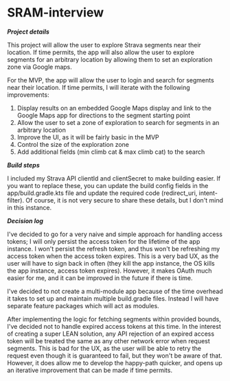 # SRAM-interview

***Project details***

This project will allow the user to explore Strava segments near their location. If time permits, the app will also allow the user to explore segments for an arbitrary location by allowing them to set an exploration zone via Google maps.  

For the MVP, the app will allow the user to login and search for segments near their location. If time permits, I will iterate with the following improvements:
1. Display results on an embedded Google Maps display and link to the Google Maps app for directions to the segment starting point
2. Allow the user to set a zone of exploration to search for segments in an arbitrary location
3. Improve the UI, as it will be fairly basic in the MVP
4. Control the size of the exploration zone
5. Add additional fields (min climb cat & max climb cat) to the search


***Build steps***

I included my Strava API clientId and clientSecret to make building easier. If you want to replace these, you can update the build config fields in the app/build.gradle.kts file and update the required code (redirect_uri, intent-filter). Of course, it is not very secure to share these details, but I don't mind in this instance.


***Decision log***

I've decided to go for a very naive and simple approach for handling access tokens; I will only persist the access token for the lifetime of the app instance. I won't persist the refresh token, and thus won't be refreshing my access token when the access token expires. This is a very bad UX, as the user will have to sign back in often (they kill the app instance, the OS kills the app instance, access token expires). However, it makes OAuth much easier for me, and it can be improved in the future if there is time. 

I've decided to not create a multi-module app because of the time overhead it takes to set up and maintain multiple build.gradle files. Instead I will have separate feature packages which will act as modules.

After implementing the logic for fetching segments within provided bounds, I've decided not to handle expired access tokens at this time. In the interest of creating a super LEAN solution, any API rejection of an expired access token will be treated the same as any other network error when request segments. This is bad for the UX, as the user will be able to retry the request even though it is guaranteed to fail, but they won't be aware of that. However, it does allow me to develop the happy-path quicker, and opens up an iterative improvement that can be made if time permits.